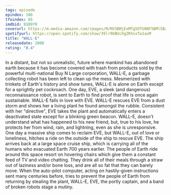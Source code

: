 ```yaml
---
tags: episode
epindex: 186
tfoindex: 65
imdbid: 910970
coverurl: https://m.media-amazon.com/images/M/MV5BMjExMTg5OTU0NF5BMl5BanBnXkFtZTcwMjMxMzMzMw@@._V1_SY300_CR0,0,202,300_.jpg
spotifyurl: https://open.spotify.com/show/39lr9bBUcXgZRXsxTw1axM
title: "WALL·E"
releasedate: 2008
rating: "8.4"
---
```


In a distant, but not so unrealistic, future where mankind has abandoned earth because it has become covered with trash from products sold by the powerful multi-national Buy N Large corporation, WALL-E, a garbage collecting robot has been left to clean up the mess. Mesmerized with trinkets of Earth's history and show tunes, WALL-E is alone on Earth except for a sprightly pet cockroach. One day, EVE, a sleek (and dangerous) reconnaissance robot, is sent to Earth to find proof that life is once again sustainable. WALL-E falls in love with EVE. WALL-E rescues EVE from a dust storm and shows her a living plant he found amongst the rubble. Consistent with her "directive", EVE takes the plant and automatically enters a deactivated state except for a blinking green beacon. WALL-E, doesn't understand what has happened to his new friend, but, true to his love, he protects her from wind, rain, and lightning, even as she is unresponsive. One day a massive ship comes to reclaim EVE, but WALL-E, out of love or loneliness, hitches a ride on the outside of the ship to rescue EVE. The ship arrives back at a large space cruise ship, which is carrying all of the humans who evacuated Earth 700 years earlier. The people of Earth ride around this space resort on hovering chairs which give them a constant feed of TV and video chatting. They drink all of their meals through a straw out of laziness and/or bone loss, and are all so fat that they can barely move. When the auto-pilot computer, acting on hastily-given instructions sent many centuries before, tries to prevent the people of Earth from returning by stealing the plant, WALL-E, EVE, the portly captain, and a band of broken robots stage a mutiny.